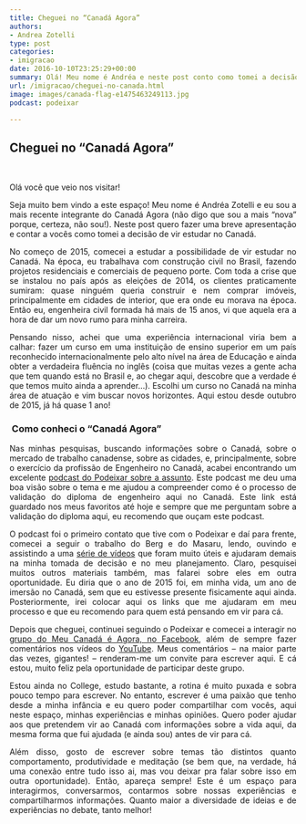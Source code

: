 ```yaml
---
title: Cheguei no “Canadá Agora”
authors:
- Andrea Zotelli
type: post
categories:
- imigracao
date: 2016-10-10T23:25:29+00:00
summary: Olá! Meu nome é Andréa e neste post conto como tomei a decisão de vir estudar no Canadá. Falo também um pouco sobre minha experiência profissional no Brasil e como foi que conheci o Berg e o Masaru, criadores do Podeixar e produtores de conteúdo do "Canadá Agora".
url: /imigracao/cheguei-no-canada.html
image: images/canada-flag-e1475463249113.jpg
podcast: podeixar

---
```

<h2 style="text-align: justify">
  Cheguei no &#8220;Canadá Agora&#8221;
</h2>

&nbsp;

<p style="text-align: justify">
  Olá você que veio nos visitar!
</p>

<p style="text-align: justify">
  Seja muito bem vindo a este espaço! Meu nome é Andréa Zotelli e eu sou a mais recente integrante do Canadá Agora (não digo que sou a mais “nova” porque, certeza, não sou!). Neste post quero fazer uma breve apresentação e contar a vocês como tomei a decisão de vir estudar no Canadá.
</p>

<p style="text-align: justify">
  No começo de 2015, comecei a estudar a possibilidade de vir estudar no Canadá. Na época, eu trabalhava com construção civil no Brasil, fazendo projetos residenciais e comerciais de pequeno porte. Com toda a crise que se instalou no país após as eleições de 2014, os clientes praticamente sumiram: quase ninguém queria construir e nem comprar imóveis, principalmente em cidades de interior, que era onde eu morava na época. Então eu, engenheira civil formada há mais de 15 anos, vi que aquela era a hora de dar um novo rumo para minha carreira.
</p>

<p style="text-align: justify">
  Pensando nisso, achei que uma experiência internacional viria bem a calhar: fazer um curso em uma instituição de ensino superior em um país reconhecido internacionalmente pelo alto nível na área de Educação e ainda obter a verdadeira fluência no inglês (coisa que muitas vezes a gente acha que tem quando está no Brasil e, ao chegar aqui, descobre que a verdade é que temos muito ainda a aprender&#8230;). Escolhi um curso no Canadá na minha área de atuação e vim buscar novos horizontes. Aqui estou desde outubro de 2015, já há quase 1 ano!
</p>

<h3 style="text-align: justify">
   Como conheci o &#8220;Canadá Agora&#8221;
</h3>

<p style="text-align: justify">
  Nas minhas pesquisas, buscando informações sobre o Canadá, sobre o mercado de trabalho canadense, sobre as cidades, e, principalmente, sobre o exercício da profissão de Engenheiro no Canadá, acabei encontrando um excelente <a href="http://www.canadaagora.com/podeixar/profissao-engenheiro.html">podcast do Podeixar sobre a assunto</a>. Este podcast me deu uma boa visão sobre o tema e me ajudou a compreender como é o processo de validação do diploma de engenheiro aqui no Canadá. Este link está guardado nos meus favoritos até hoje e sempre que me perguntam sobre a validação do diploma aqui, eu recomendo que ouçam este podcast.
</p>

<p style="text-align: justify">
  O podcast foi o primeiro contato que tive com o Podeixar e daí para frente, comecei a seguir o trabalho do Berg e do Masaru, lendo, ouvindo e assistindo a uma <a href="https://www.youtube.com/playlist?list=PLcepLYS9KBrT4MQbx6sTyhb6qIvUGRV-s">série de vídeos</a> que foram muito úteis e ajudaram demais na minha tomada de decisão e no meu planejamento. Claro, pesquisei muitos outros materiais também, mas falarei sobre eles em outra oportunidade. Eu diria que o ano de 2015 foi, em minha vida, um ano de imersão no Canadá, sem que eu estivesse presente fisicamente aqui ainda. Posteriormente, irei colocar aqui os links que me ajudaram em meu processo e que eu recomendo para quem está pensando em vir para cá.
</p>

<p style="text-align: justify">
  Depois que cheguei, continuei seguindo o Podeixar e comecei a interagir no <a href="https://www.facebook.com/groups/meucanadaagora/">grupo do Meu Canadá é Agora, no Facebook</a>, além de sempre fazer comentários nos vídeos do <a href="https://www.youtube.com/channel/UCX6Pbe9ET-gTTgXWtYQJJ8Q">YouTube</a>. Meus comentários &#8211; na maior parte das vezes, gigantes! – renderam-me um convite para escrever aqui. E cá estou, muito feliz pela oportunidade de participar deste grupo.
</p>

<p style="text-align: justify">
  Estou ainda no College, estudo bastante, a rotina é muito puxada e sobra pouco tempo para escrever. No entanto, escrever é uma paixão que tenho desde a minha infância e eu quero poder compartilhar com vocês, aqui neste espaço, minhas experiências e minhas opiniões. Quero poder ajudar aos que pretendem vir ao Canadá com informações sobre a vida aqui, da mesma forma que fui ajudada (e ainda sou) antes de vir para cá.
</p>

<p style="text-align: justify">
  Além disso, gosto de escrever sobre temas tão distintos quanto comportamento, produtividade e meditação (se bem que, na verdade, há uma conexão entre tudo isso ai, mas vou deixar pra falar sobre isso em outra oportunidade). Então, apareça sempre! Este é um espaço para interagirmos, conversarmos, contarmos sobre nossas experiências e compartilharmos informações. Quanto maior a diversidade de ideias e de experiências no debate, tanto melhor!
</p>